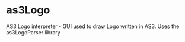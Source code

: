 as3Logo
=======

AS3 Logo interpreter - GUI used to draw Logo written in AS3. Uses the as3LogoParser library
